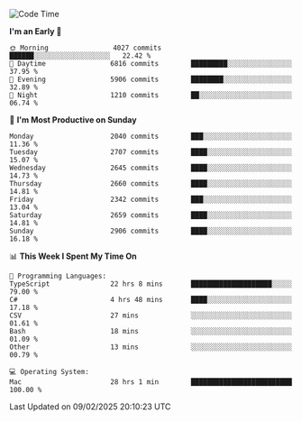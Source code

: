 <!--START_SECTION:waka-->
![Code Time](http://img.shields.io/badge/Code%20Time-4%2C818%20hrs%2044%20mins-blue)

**I'm an Early 🐤** 

```text
🌞 Morning                4027 commits        ██████░░░░░░░░░░░░░░░░░░░   22.42 % 
🌆 Daytime                6816 commits        █████████░░░░░░░░░░░░░░░░   37.95 % 
🌃 Evening                5906 commits        ████████░░░░░░░░░░░░░░░░░   32.89 % 
🌙 Night                  1210 commits        ██░░░░░░░░░░░░░░░░░░░░░░░   06.74 % 
```
📅 **I'm Most Productive on Sunday** 

```text
Monday                   2040 commits        ███░░░░░░░░░░░░░░░░░░░░░░   11.36 % 
Tuesday                  2707 commits        ████░░░░░░░░░░░░░░░░░░░░░   15.07 % 
Wednesday                2645 commits        ████░░░░░░░░░░░░░░░░░░░░░   14.73 % 
Thursday                 2660 commits        ████░░░░░░░░░░░░░░░░░░░░░   14.81 % 
Friday                   2342 commits        ███░░░░░░░░░░░░░░░░░░░░░░   13.04 % 
Saturday                 2659 commits        ████░░░░░░░░░░░░░░░░░░░░░   14.81 % 
Sunday                   2906 commits        ████░░░░░░░░░░░░░░░░░░░░░   16.18 % 
```


📊 **This Week I Spent My Time On** 

```text
💬 Programming Languages: 
TypeScript               22 hrs 8 mins       ████████████████████░░░░░   79.00 % 
C#                       4 hrs 48 mins       ████░░░░░░░░░░░░░░░░░░░░░   17.18 % 
CSV                      27 mins             ░░░░░░░░░░░░░░░░░░░░░░░░░   01.61 % 
Bash                     18 mins             ░░░░░░░░░░░░░░░░░░░░░░░░░   01.09 % 
Other                    13 mins             ░░░░░░░░░░░░░░░░░░░░░░░░░   00.79 % 

💻 Operating System: 
Mac                      28 hrs 1 min        █████████████████████████   100.00 % 
```


 Last Updated on 09/02/2025 20:10:23 UTC
<!--END_SECTION:waka-->
